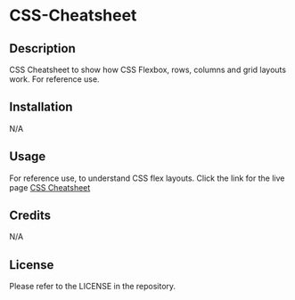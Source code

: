 # CSS-Cheatsheet

## Description

CSS Cheatsheet to show how CSS Flexbox, rows, columns and grid layouts work. For reference use.

## Installation

N/A

## Usage

For reference use, to understand CSS flex layouts.
Click the link for the live page [CSS Cheatsheet](https://github.com/CSS-Cheatsheet/index.html)

## Credits

N/A

## License

Please refer to the LICENSE in the repository.